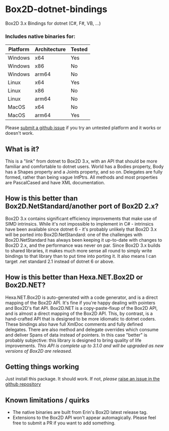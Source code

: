 # Box2D-dotnet-bindings
Box2D 3.x Bindings for dotnet (C#, F#, VB, ...)

### Includes native binaries for:

| Platform  | Architecture | Tested |
|-----------| ------------ |-------|
| Windows   | x64          | Yes   |
| Windows   | x86          | No    |
| Windows   | arm64        | No    |
| Linux     | x64          | Yes   |
| Linux     | x86          | No    |
| Linux     | arm64        | No    |
| MacOS     | x64          | No    |
| MacOS     | arm64        | Yes   |

Please [submit a github issue](https://github.com/HughPH/Box2D-dotnet-bindings/issues) if you try an untested platform and it works or doesn't work.

## What is it?
This is a "link" from dotnet to Box2D 3.x, with an API that should be more familiar and comfortable to dotnet users. World has a Bodies property, Body has a Shapes property and a Joints property, and so on. Delegates are fully formed, rather than being vague IntPtrs. All methods and most properties are PascalCased and have XML documentation.

## How is this better than Box2D.NetStandard/another port of Box2D 2.x?
Box2D 3.x contains significant efficiency improvements that make use of SIMD intrinsics.
While it's not impossible to implement in C# - intrinsics have been available since dotnet 6 - it's probably unlikely that Box2D 3.x will be ported into Box2D.NetStandard: one of the challenges with Box2D.NetStandard has always been keeping it up-to-date with changes to Box2D 2.x, and the performance was never on par. Since Box2D 3.x builds to shared libraries, it makes much more sense all round to simply write bindings to that library than to put time into porting it. It also means I can target .net standard 2.1 instead of dotnet 6 or above.

## How is this better than Hexa.NET.Box2D or Box2D.NET?
Hexa.NET.Box2D is auto-generated with a code generator, and is a direct mapping of the Box2D API. It's fine if you're happy dealing with pointers and Box2D's flat API.
Box2D.NET is a copy-paste-fixup of the Box2D API, and is almost a direct mapping of the Box2D API.
This, by contrast, is a hand-crafted API that is designed to be more idiomatic to dotnet coders.
These bindings also have full XmlDoc comments and fully defined delegates. There are also method and delegate overrides which consume and deliver Spans of data instead of pointers.
In this case "better" is probably subjective: this library is designed to bring quality of life improvements. *This API is complete up to 3.1.0 and will be upgraded as new versions of Box2D are released.* 

## Getting things working
Just install this package. It should work. If not, *please* [raise an issue in the github repository](https://github.com/HughPH/Box2D-dotnet-bindings/issues)

## Known limitations / quirks
- The native binaries are built from Erin's Box2D latest release tag.
- Extensions to the Box2D API won't appear automagically. Please feel free to submit a PR if you want to add something.

